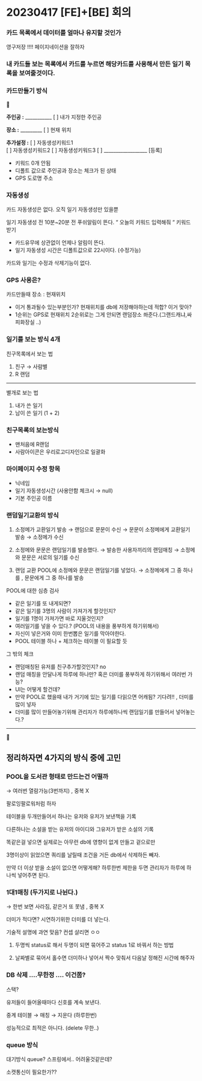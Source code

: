# 20230417 [FE]+[BE] 회의

### 카드 목록에서 데이터를 얼마나 유지할 것인가

영구저장 !!!! 페이지네이션을 잘하자

### 내 카드들 보는 목록에서 카드를 누르면 해당카드를 사용해서 만든 일기 목록을 보여줄것이다.

### 카드만들기 방식

<aside>
🎴

**주인공 :** ___________ [  ] 내가 지정한 주인공

**장소 :**     _________    [  ]  현재 위치

**추가설정  :** [  ] 자동생성키워드1   
                   [  ] 자동생성키워드2
                   [  ] 자동생성키워드3
                   [  ]  __________________  [등록]

</aside>

- 키워드 0개 안됨
- 디폴트 값으로 주인공과 장소는 체크가 된 상태
- GPS 도로명 주소

### 자동생성

카드 자동생성은 없다. 오직 일기 자동생성만 있을뿐

일기 자동생성 전 10분~20분 전 푸쉬알림이 뜬다. “ 오늘의 키워드 입력해줘 “ 키워드 받기

- 카드유무에 상관없이 언제나 알림이 뜬다.
- 일기 자동생성 시간은 디폴트값으로 22시이다. (수정가능)

카드와 일기는 수정과 삭제기능이 없다.

### GPS 사용은?

카드만들때 장소 : 현재위치

- 이거 통과될수 있는부분인가? 현재위치를 db에 저장해야하는데 적합? 이거 맞아?
- 1순위는 GPS로 현재위치  2순위로는 그게 안되면 랜덤장소 쏴준다.(그랜드캐냐,싸피화장실 ..)

### 일기를 보는 방식 4개

친구목록에서 보는 법

1. 친구 → 사람별
2. R 랜덤

---

별개로 보는 법

1. 내가 쓴 일기
2. 남이 쓴 일기 (1 + 2)

### 친구목록의 보는방식

- 맨처음에 R랜덤
- 사람아이콘은 우리로고디자인으로 일괄화

### 마이페이지 수정 항목

- 닉네임
- 일기 자동생성시간 (사용안함 체크시 → null)
- 기본 주인공 이름

### 랜덤일기교환의 방식

1. 소정메가 교환일기 발송 → 랜덤으로 문문이 수신 → 문문이 소정메에게 교환일기 발송 → 소정메가 수신

1. 소정메와 문문은 랜덤일기를 발송했다. → 발송한 사용자끼리의 랜덤매칭 → 소정메와 문문은 서로의 일기를 수신

1. 랜덤 교환 POOL에 소정메와 문문은 랜덤일기를 넣었다. → 소정메에게 그 중 하나를 , 문문에게 그 중 하나를 발송

POOL에 대한 심층 검사

- 같은 일기를 또 내게되면?
- 같은 일기를 3명의 사람이 가져가게 할것인지?
- 일기를 1명이 가져가면 바로 지울것인지?
- 여러일기를 넣을 수 있다.? (POOL의 내용을 풍부하게 하기위해서)
- 자신이 넣은거와 이미 한번뽑은 일기를 막아야한다.
- POOL 테이블 하나 + 체크하는 테이블 이 필요할 듯

그 밖의 체크

- 랜덤매칭된 유저를 친구추가할것인지? no
- 랜덤 매칭을 안달나게 하루에 하나만? 혹은 더미를 풍부하게 하기위해서 여러번 가능?
- UI는 어떻게 할건데?
- 만약 POOL로 했을때 내가 거기에 있는 일기를 다읽으면 어캐됨? 기다려!! , 더미를 많이 넣자
- 더미를 많이 만들어놓기위해 관리자가 하루에하나씩 랜덤일기를 만들어서 넣어놓는다.?

---

<aside>
🎴

# 정리하자면 4가지의 방식 중에 고민

### **POOL을 도서관 형태로 만드는건 어떨까**

→ 여러번 열람가능(3번까지) , 중복 X 

팔로잉팔로워처럼 하자

테이블을 두개만들어서 하나는 유저와 유저가 보낸책을 기록 

다른하나는 소설을 받는 유저의 아이디와 그유저가 받은 소설의 기록

똑같은걸 넣으면 실제로는 아무런 db에 영향이 없게 만들고 겉으로만

3명이상이 읽었으면 쿼리를 날릴때 조건을 거든 db에서 삭제하든 빼자.

만약 더 이상 받을 소설이 없으면 어떻게해? 하루한번 제한을 두면 관리자가 하루에 하나씩 넣어주면 된다.

### 1대1매칭 (두가지로 나뉜다.)

→ 한번 보면 사라짐, 같은거 또 못냄 , 중복 X 

더미가 적다면? 시연하기위한 더미를 더 넣는다.

기술적 설명에 과연 맞음? 컨셉 살리면 ㅇㅇ

1) 두명씩 status로 해서 두명이 되면 묶어주고 status 1로 바꿔서 하는 방법

2) 날짜별로 묶어서 홀수면 더미하나 넣어서 짝수 맞춰서 다음날 정해진 시간에 해주자

### DB 삭제 ….무한정 …. 이건쫌?

스택? 

유저들이 들어올때마다 신호를 계속 보낸다.

중계 테이블 → 매칭 → 지운다 (하루한번)

성능적으로 최적은 아니다. (delete 무한..)

### queue 방식

대기방식 queue? 스프링에서.. 어려울것같은데?

소캣통신이 필요한가??

</aside>
